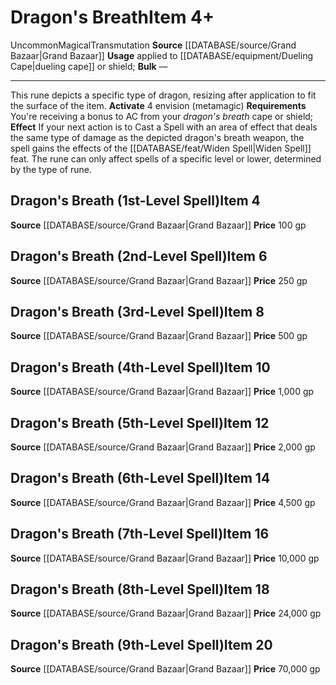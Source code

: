 ﻿---
id: '1387'
item_category: Runes
item_subcategory: Accessory Runes
level: '20'
name: Dragon's Breath
price: 70,000 gp
rarity: Uncommon
school: Transmutation
source: '[[DATABASE/source/Grand Bazaar|Grand Bazaar]]'
subcategory: rune
trait:
- '[[DATABASE/trait/Magical|Magical]]'
- '[[DATABASE/trait/Transmutation|Transmutation]]'
- '[[DATABASE/trait/Uncommon|Uncommon]]'
type: Item
usage: applied to [[DATABASE/equipment/Dueling Cape|dueling cape]] or shield

---
# Dragon's Breath<span class="item-type">Item 4+</span>

<span class="trait-uncommon item-trait">Uncommon</span><span class="item-trait">Magical</span><span class="item-trait">Transmutation</span>
**Source** [[DATABASE/source/Grand Bazaar|Grand Bazaar]]
**Usage** applied to [[DATABASE/equipment/Dueling Cape|dueling cape]] or shield; **Bulk** —

---
This rune depicts a specific type of dragon, resizing after application to fit the surface of the item.
**Activate** <span class="action-icon">4</span> envision (metamagic) **Requirements** You're receiving a bonus to AC from your _dragon's breath_ cape or shield; **Effect** If your next action is to Cast a Spell with an area of effect that deals the same type of damage as the depicted dragon's breath weapon, the spell gains the effects of the [[DATABASE/feat/Widen Spell|Widen Spell]] feat. The rune can only affect spells of a specific level or lower, determined by the type of rune.

## Dragon's Breath (1st-Level Spell)<span class="item-type">Item 4</span>

**Source** [[DATABASE/source/Grand Bazaar|Grand Bazaar]]
**Price** 100 gp

## Dragon's Breath (2nd-Level Spell)<span class="item-type">Item 6</span>

**Source** [[DATABASE/source/Grand Bazaar|Grand Bazaar]]
**Price** 250 gp

## Dragon's Breath (3rd-Level Spell)<span class="item-type">Item 8</span>

**Source** [[DATABASE/source/Grand Bazaar|Grand Bazaar]]
**Price** 500 gp

## Dragon's Breath (4th-Level Spell)<span class="item-type">Item 10</span>

**Source** [[DATABASE/source/Grand Bazaar|Grand Bazaar]]
**Price** 1,000 gp

## Dragon's Breath (5th-Level Spell)<span class="item-type">Item 12</span>

**Source** [[DATABASE/source/Grand Bazaar|Grand Bazaar]]
**Price** 2,000 gp

## Dragon's Breath (6th-Level Spell)<span class="item-type">Item 14</span>

**Source** [[DATABASE/source/Grand Bazaar|Grand Bazaar]]
**Price** 4,500 gp

## Dragon's Breath (7th-Level Spell)<span class="item-type">Item 16</span>

**Source** [[DATABASE/source/Grand Bazaar|Grand Bazaar]]
**Price** 10,000 gp

## Dragon's Breath (8th-Level Spell)<span class="item-type">Item 18</span>

**Source** [[DATABASE/source/Grand Bazaar|Grand Bazaar]]
**Price** 24,000 gp

## Dragon's Breath (9th-Level Spell)<span class="item-type">Item 20</span>

**Source** [[DATABASE/source/Grand Bazaar|Grand Bazaar]]
**Price** 70,000 gp